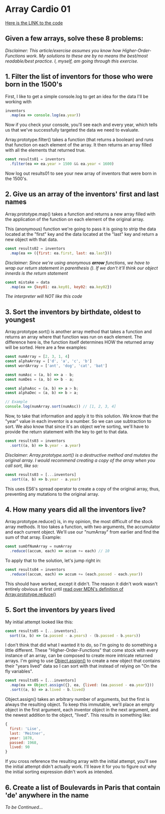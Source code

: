 # Array Cardio 01
[Here is the LINK to the code](https://github.com/no-trbl-2-u/MyReact30/tree/master/04-arrayCardio01 "Github for this code")

## Given a few arrays, solve these 8 problems:

*Disclaimer: This article/exercise assumes you know how Higher-Order-Functions work. My solutions to these are by no means the best/most readable/best practice. I, myself, am going through this exercise.*

## 1. Filter the list of inventors for those who were born in the 1500's
First, I like to get a simple console.log to get an idea for the data I'll be working with

```js
inventors
  .map(ea => console.log(ea.year))
```

Now if you check your console, you'll see each and every year, which tells us that we've successfully targeted the data we need to evaluate.

Array.prototype.filter() takes a function (that returns a boolean) and runs that function on each element of the array. It then returns an array filled with all the elements that returned true.

```js
const results01 = inventors
  .filter(ea => ea.year > 1500 && ea.year < 1600)
```

Now log out results01 to see your new array of inventors that were born in the 1500's.


## 2. Give us an array of the inventors' first and last names

Array.prototype.map() takes a function and returns a new array filled with the application of the function on each element of the original array.

This (anonymous) function we're going to pass it is going to strip the data located at the "first" key and the data located at the "last" key and return a new object with that data.

```js
const results02 = inventors
  .map(ea => ({first: ea.first, last: ea.last}))
```

*Disclaimer: Since we're using anonymous **arrow** functions, we have to wrap our return statement in parenthesis (). If we don't it'll think our object innerds is the return statement*
```js
const mistake = data
  .map(ea => {key01: ea.key01, key02: ea.key02})
```
*The interpreter will NOT like this code*

## 3. Sort the inventors by birthdate, oldest to youngest

Array.prototype.sort() is another array method that takes a function and returns an array where that function was run on each element. The difference here is, the function itself determines HOW the returned array will be sorted. Here are a few examples:
```js
const numArray = [2, 3, 1, 4]
const alphaArray = ['d', 'a', 'c', 'b']
const wordArray = ['ant', 'dog', 'cat', 'bat']

const numAsc = (a, b) => a - b;
const numDes = (a, b) => b - a;

const alphaAsc = (a, b) => a > b;
const alphaDec = (a, b) => b > a;

// Example
console.log(numArray.sort(numAsc)) // [1, 2, 3, 4]
```

Now, to take that information and apply it to this solution. We know that the "year" value in each inventor is a number. So we can use subtraction to sort. We also know that since it's an object we're sorting, we'll have to provide the return statement with the key to get to that data.

```js
const results03 = inventors
  .sort((a, b) => b.year - a.year)
```

*Disclaimer: Array.prototype.sort() is a destructive method and mutates the original array. I would recommend creating a copy of the array when you call sort, like so:*
```js
const results03 = [...inventors]
  .sort((a, b) => b.year - a.year)
```
This uses ES6's spread operator to create a copy of the original array, thus, preventing any mutations to the original array.

## 4. How many years did all the inventors live?

Array.prototype.reduce() is, in my opinion, the most difficult of the stock array methods. It too takes a function, with two arguments, the accumulator and each current object. We'll use our "numArray" from earlier and find the sum of that array. Example:
```js
const sumOfNumArray = numArray
  .reduce((accum, each) => accum += each) // 10
```

To apply that to the solution, let's jump right in:

```js
const results04 = inventors
  .reduce((accum, each) => accum += (each.passed - each.year))
```

This should have worked, except it didn't. The reason it didn't work wasn't entirely obvious at first until
[read over MDN's definition of Array.prototype.reduce()](https://developer.mozilla.org/en-US/docs/Web/JavaScript/Reference/Global_Objects/Array/Reduce "MDN's reduce()")

## 5. Sort the inventors by years lived

My initial attempt looked like this:
```js
const results05 = [...inventors].
  sort((a, b) => (a.passed - a.years) - (b.passed - b.years))
```

I don't think that did what I wanted it to do, so I'm going to do something a little different. These "Higher-Order-Functions" that come stock with every instance of an array, can be composed to create more intricate returned arrays. I'm going to use [Object.assign()](https://developer.mozilla.org/en-US/docs/Web/JavaScript/Reference/Global_Objects/Object/assign "Object.assign") to create a new object that contains their "years lived" data so I can sort with that instead of relying on "On the fly variables".

```js
const results05 = [...inventors]
  .map(ea => Object.assign({}, ea, {lived: (ea.passed - ea.year)}))
  .sort((a, b) => a.lived - b.lived)
```

Object.assign() takes an arbitrary number of arguments, but the first is always the resulting object. To keep this immutable, we'll place an empty object in the first argument, each inventor object in the next argument, and the newest addition to the object, "lived". This results in something like:
```js
{ 
  first: 'Lise',
  last: 'Meitner',
  year: 1878,
  passed: 1968,
  lived: 90
}
```

If you cross reference the resulting array with the initial attempt, you'll see the initial attempt didn't actually work. I'll leave it for you to figure out why the initial sorting expression didn't work as intended.

## 6. Create a list of Boulevards in Paris that contain 'de' anywhere in the name

*To be Continued*...